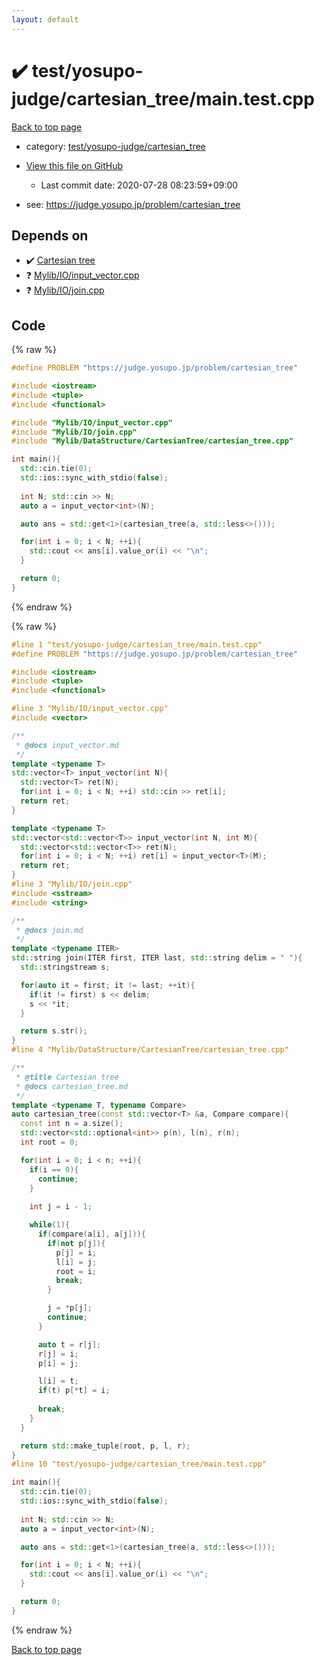 ```yaml
---
layout: default
---
```


<!-- mathjax config similar to math.stackexchange -->
<script type="text/javascript" async
  src="https://cdnjs.cloudflare.com/ajax/libs/mathjax/2.7.5/MathJax.js?config=TeX-MML-AM_CHTML">
</script>
<script type="text/x-mathjax-config">
  MathJax.Hub.Config({
    TeX: { equationNumbers: { autoNumber: "AMS" }},
    tex2jax: {
      inlineMath: [ ['$','$'] ],
      processEscapes: true
    },
    "HTML-CSS": { matchFontHeight: false },
    displayAlign: "left",
    displayIndent: "2em"
  });
</script>

<script type="text/javascript" src="https://cdnjs.cloudflare.com/ajax/libs/jquery/3.4.1/jquery.min.js"></script>
<script src="https://cdn.jsdelivr.net/npm/jquery-balloon-js@1.1.2/jquery.balloon.min.js" integrity="sha256-ZEYs9VrgAeNuPvs15E39OsyOJaIkXEEt10fzxJ20+2I=" crossorigin="anonymous"></script>
<script type="text/javascript" src="../../../../assets/js/copy-button.js"></script>
<link rel="stylesheet" href="../../../../assets/css/copy-button.css" />


# :heavy_check_mark: test/yosupo-judge/cartesian_tree/main.test.cpp

<a href="../../../../index.html">Back to top page</a>

* category: <a href="../../../../index.html#31920c7695bb8892c8a9f6ce31237986">test/yosupo-judge/cartesian_tree</a>
* <a href="{{ site.github.repository_url }}/blob/master/test/yosupo-judge/cartesian_tree/main.test.cpp">View this file on GitHub</a>
    - Last commit date: 2020-07-28 08:23:59+09:00


* see: <a href="https://judge.yosupo.jp/problem/cartesian_tree">https://judge.yosupo.jp/problem/cartesian_tree</a>


## Depends on

* :heavy_check_mark: <a href="../../../../library/Mylib/DataStructure/CartesianTree/cartesian_tree.cpp.html">Cartesian tree</a>
* :question: <a href="../../../../library/Mylib/IO/input_vector.cpp.html">Mylib/IO/input_vector.cpp</a>
* :question: <a href="../../../../library/Mylib/IO/join.cpp.html">Mylib/IO/join.cpp</a>


## Code

<a id="unbundled"></a>
{% raw %}
```cpp
#define PROBLEM "https://judge.yosupo.jp/problem/cartesian_tree"

#include <iostream>
#include <tuple>
#include <functional>

#include "Mylib/IO/input_vector.cpp"
#include "Mylib/IO/join.cpp"
#include "Mylib/DataStructure/CartesianTree/cartesian_tree.cpp"

int main(){
  std::cin.tie(0);
  std::ios::sync_with_stdio(false);
  
  int N; std::cin >> N;
  auto a = input_vector<int>(N);

  auto ans = std::get<1>(cartesian_tree(a, std::less<>()));

  for(int i = 0; i < N; ++i){
    std::cout << ans[i].value_or(i) << "\n";
  }

  return 0;
}

```
{% endraw %}

<a id="bundled"></a>
{% raw %}
```cpp
#line 1 "test/yosupo-judge/cartesian_tree/main.test.cpp"
#define PROBLEM "https://judge.yosupo.jp/problem/cartesian_tree"

#include <iostream>
#include <tuple>
#include <functional>

#line 3 "Mylib/IO/input_vector.cpp"
#include <vector>

/**
 * @docs input_vector.md
 */
template <typename T>
std::vector<T> input_vector(int N){
  std::vector<T> ret(N);
  for(int i = 0; i < N; ++i) std::cin >> ret[i];
  return ret;
}

template <typename T>
std::vector<std::vector<T>> input_vector(int N, int M){
  std::vector<std::vector<T>> ret(N);
  for(int i = 0; i < N; ++i) ret[i] = input_vector<T>(M);
  return ret;
}
#line 3 "Mylib/IO/join.cpp"
#include <sstream>
#include <string>

/**
 * @docs join.md
 */
template <typename ITER>
std::string join(ITER first, ITER last, std::string delim = " "){
  std::stringstream s;

  for(auto it = first; it != last; ++it){
    if(it != first) s << delim;
    s << *it;
  }

  return s.str();
}
#line 4 "Mylib/DataStructure/CartesianTree/cartesian_tree.cpp"

/**
 * @title Cartesian tree
 * @docs cartesian_tree.md
 */
template <typename T, typename Compare>
auto cartesian_tree(const std::vector<T> &a, Compare compare){
  const int n = a.size();
  std::vector<std::optional<int>> p(n), l(n), r(n);
  int root = 0;

  for(int i = 0; i < n; ++i){
    if(i == 0){
      continue;
    }
    
    int j = i - 1;

    while(1){
      if(compare(a[i], a[j])){
        if(not p[j]){
          p[j] = i;
          l[i] = j;
          root = i;
          break;
        }

        j = *p[j];
        continue;
      }

      auto t = r[j];
      r[j] = i;
      p[i] = j;

      l[i] = t;
      if(t) p[*t] = i;
      
      break;
    }
  }

  return std::make_tuple(root, p, l, r);
}
#line 10 "test/yosupo-judge/cartesian_tree/main.test.cpp"

int main(){
  std::cin.tie(0);
  std::ios::sync_with_stdio(false);
  
  int N; std::cin >> N;
  auto a = input_vector<int>(N);

  auto ans = std::get<1>(cartesian_tree(a, std::less<>()));

  for(int i = 0; i < N; ++i){
    std::cout << ans[i].value_or(i) << "\n";
  }

  return 0;
}

```
{% endraw %}

<a href="../../../../index.html">Back to top page</a>

